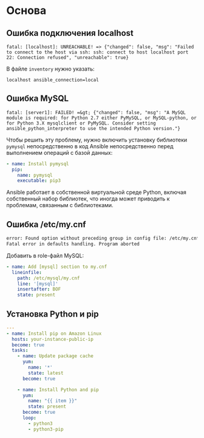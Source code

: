 # Основа

## Ошибка подключения localhost

```
fatal: [localhost]: UNREACHABLE! => {"changed": false, "msg": "Failed to connect to the host via ssh: ssh: connect to host localhost port 22: Connection refused", "unreachable": true}
```

В файле `inventory` нужно указать:

```
localhost ansible_connection=local
```

## Ошибка MySQL

```
fatal: [server1]: FAILED! =&gt; {"changed": false, "msg": "A MySQL module is required: for Python 2.7 either PyMySQL, or MySQL-python, or for Python 3.X mysqlclient or PyMySQL. Consider setting ansible_python_interpreter to use the intended Python version."}
```

Чтобы решить эту проблему, нужно включить установку библиотеки `pymysql` непосредственно в код Ansible непосредственно перед выполнением операций с базой данных:

```yml
- name: Install pymysql
  pip:
    name: pymysql
    executable: pip3
```

Ansible работает в собственной виртуальной среде Python, включая собственный набор библиотек, что иногда может приводить к проблемам, связанным с библиотеками.

## Ошибка /etc/my.cnf

```bash
error: Found option without preceding group in config file: /etc/my.cnf at line: 1
Fatal error in defaults handling. Program aborted
```

Добавить в role-файл MySQL:

```yml
- name: Add [mysql] section to my.cnf
  lineinfile:
    path: /etc/mysql/my.cnf
    line: '[mysql]'
    insertafter: BOF
    state: present
```

## Установка Python и pip

```yml
---
- name: Install pip on Amazon Linux
  hosts: your-instance-public-ip
  become: true
  tasks:
    - name: Update package cache
      yum:
        name: '*'
        state: latest
      become: true

    - name: Install Python and pip
      yum:
        name: "{{ item }}"
        state: present
      become: true
      loop:
        - python3
        - python3-pip
```